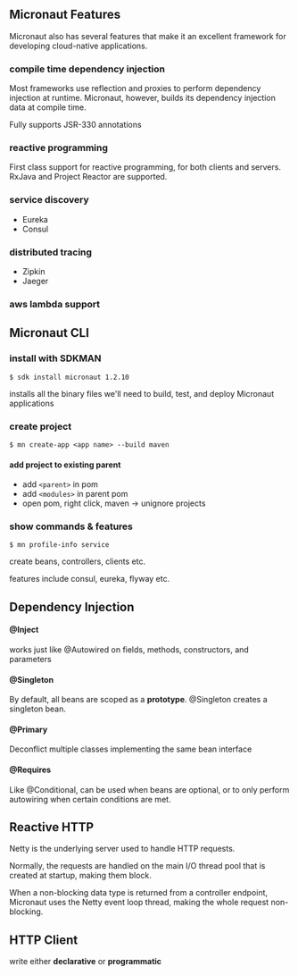 ## Micronaut Features
Micronaut also has several features that make it an excellent framework for developing cloud-native applications.

### compile time dependency injection
Most frameworks use reflection and proxies to perform dependency injection at runtime. Micronaut, however, builds its dependency injection data at compile time. 

Fully supports JSR-330 annotations

### reactive programming
First class support for reactive programming, for both clients and servers.
RxJava and Project Reactor are supported.

### service discovery
- Eureka
- Consul

### distributed tracing
- Zipkin
- Jaeger

### aws lambda support

## Micronaut CLI

### install with SDKMAN
`$ sdk install micronaut 1.2.10`

installs all the binary files we'll need to build, test, and deploy Micronaut applications

### create project
`$ mn create-app <app name> --build maven`

#### add project to existing parent
- add `<parent>` in pom
- add `<modules>` in parent pom
- open pom, right click, maven -> unignore projects

### show commands & features
`$ mn profile-info service`

create beans, controllers, clients etc.

features include consul, eureka, flyway etc.


## Dependency Injection

#### @Inject
works just like @Autowired on fields, methods, constructors, and parameters 

#### @Singleton
By default, all beans are scoped as a **prototype**.
@Singleton creates a singleton bean.

#### @Primary
Deconflict multiple classes implementing the same bean interface

#### @Requires
Like @Conditional, can be used when beans are optional, or to only perform autowiring when certain conditions are met.


## Reactive HTTP
Netty is the underlying server used to handle HTTP requests.

Normally, the requests are handled on the main I/O thread 
pool that is created at startup, making them block.

When a non-blocking data type is returned from a controller 
endpoint, Micronaut uses the Netty event loop thread, making 
the whole request non-blocking.

## HTTP Client
write either **declarative** or **programmatic**